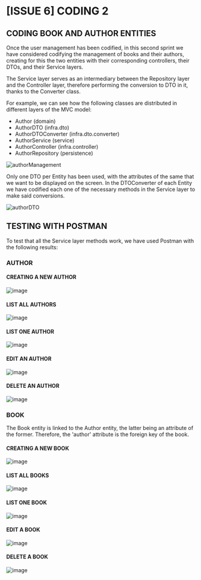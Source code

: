 # [ISSUE 6] CODING 2

## CODING BOOK AND AUTHOR ENTITIES

Once the user management has been codified, in this second sprint we have considered codifying the management of books and their authors, creating for this the two entities with their corresponding controllers, their DTOs, and their Service layers.

The Service layer serves as an intermediary between the Repository layer and the Controller layer, therefore performing the conversion to DTO in it, thanks to the Converter class.

For example, we can see how the following classes are distributed in different layers of the MVC model:
- Author (domain)
- AuthorDTO (infra.dto)
- AuthorDTOConverter (infra.dto.converter)
- AuthorService (service)
- AuthorController (infra.controller)
- AuthorRepository (persistence)

![authorManagement](https://user-images.githubusercontent.com/98974760/212562982-cde63b36-a502-458c-97de-59f5134db5a3.PNG)

Only one DTO per Entity has been used, with the attributes of the same that we want to be displayed on the screen. In the DTOConverter of each Entity we have codified each one of the necessary methods in the Service layer to make said conversions.

![authorDTO](https://user-images.githubusercontent.com/98974760/212562991-cf4f74aa-8527-4d15-bbfe-a8604e0f805a.PNG)

## TESTING WITH POSTMAN

To test that all the Service layer methods work, we have used Postman with the following results:

### AUTHOR

#### CREATING A NEW AUTHOR

![image](https://user-images.githubusercontent.com/98974760/212563205-9d6d553c-b740-4eb8-9a74-58299055879a.png)

#### LIST ALL AUTHORS 

![image](https://user-images.githubusercontent.com/98974760/212563219-3b08bb2f-52f7-46e7-9952-d44ede6ab970.png)

#### LIST ONE AUTHOR

![image](https://user-images.githubusercontent.com/98974760/212563234-c1bab79e-f9a3-47ec-9008-42ba9ce864c3.png)

#### EDIT AN AUTHOR

![image](https://user-images.githubusercontent.com/98974760/212563248-b8534cdd-384a-4cc8-9061-f8a703427b56.png)

#### DELETE AN AUTHOR

![image](https://user-images.githubusercontent.com/98974760/212563260-71e45e15-0b24-422d-b24a-8d69dcd1ddc3.png)


### BOOK

The Book entity is linked to the Author entity, the latter being an attribute of the former. Therefore, the 'author' attribute is the foreign key of the book.

#### CREATING A NEW BOOK

![image](https://user-images.githubusercontent.com/98974760/215351085-a184e3aa-92b7-45cb-bd74-a0d6343dab51.png)

#### LIST ALL BOOKS

![image](https://user-images.githubusercontent.com/98974760/215351590-1a762da5-c9c3-46f9-bef0-530b7f612446.png)

#### LIST ONE BOOK

![image](https://user-images.githubusercontent.com/98974760/215351622-9ac3aaec-e71f-4150-a914-57969beb0fe3.png)

#### EDIT A BOOK

![image](https://user-images.githubusercontent.com/98974760/215351773-ca717aa0-1627-4037-9ebb-a4e77847b2c8.png)

#### DELETE A BOOK

![image](https://user-images.githubusercontent.com/98974760/215351825-2b065302-6d81-46d5-8b60-c41320c6dca2.png)
